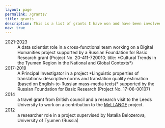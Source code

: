 ```yaml
---
layout: page
permalink: /grants/
title: grants
description: This is a list of grants I have won and have been involved with (including current)
nav: true
---
```


<dl>  
  <dt>2021-2023</dt>
  <dd>A data scientist role in a cross-functional team working on a Digital Humanities project supported by a Russian Foundation for Basic Research grant (Project No. 20-411-720010; title: *Cultural Trends in the Tyumen Region in the National and Global Contexts*)</dd>
  <dt>2017-2019</dt>
  <dd>A Principal Investigator in a project *Linguistic properties of translations: descriptive norms and translation quality estimation (based on English-to-Russian mass-media texts)* supported by the Russian Foundation for Basic Research (Project No. 17-06-00107)</dd>
  <dt>2014</dt>
  <dd>a travel grant from British council and a research visit to the Leeds University to work on a contribution to the <a href="http://rgcl.wlv.ac.uk/" target="_blank">MeLLANGE</a> project.</dd>
  <dt>2012</dt>
  <dd>a researcher role in a project supervised by Natalia Belozerova, University of Tyumen (Russia)</dd>
</dl>

